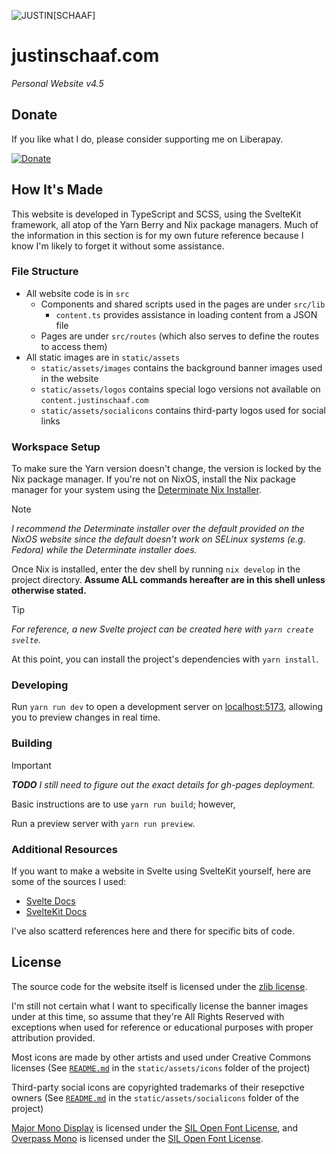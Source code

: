 ![JUSTIN[SCHAAF]](https://content.justinschaaf.com/common/logos/js-fullname256.png)

# justinschaaf.com

*Personal Website v4.5*

## Donate

If you like what I do, please consider supporting me on Liberapay.

[![Donate](https://liberapay.com/assets/widgets/donate.svg)](https://liberapay.com/justinhschaaf) 

## How It's Made

This website is developed in TypeScript and SCSS, using the SvelteKit framework, all atop of the Yarn Berry and Nix package managers. Much of the information in this section is for my own future reference because I know I'm likely to forget it without some assistance.

### File Structure

- All website code is in `src`
    - Components and shared scripts used in the pages are under `src/lib`
        - `content.ts` provides assistance in loading content from a JSON file
    - Pages are under `src/routes` (which also serves to define the routes to access them)
- All static images are in `static/assets`
    - `static/assets/images` contains the background banner images used in the website
    - `static/assets/logos` contains special logo versions not available on `content.justinschaaf.com`
    - `static/assets/socialicons` contains third-party logos used for social links

### Workspace Setup

To make sure the Yarn version doesn't change, the version is locked by the Nix package manager. If you're not on NixOS, install the Nix package manager for your system using the [Determinate Nix Installer](https://github.com/DeterminateSystems/nix-installer).

> [!NOTE]
> *I recommend the Determinate installer over the default provided on the NixOS website since the default doesn't work on SELinux systems (e.g. Fedora) while the Determinate installer does.*

Once Nix is installed, enter the dev shell by running `nix develop` in the project directory. **Assume ALL commands hereafter are in this shell unless otherwise stated.**

> [!TIP]
> *For reference, a new Svelte project can be created here with `yarn create svelte`.*

At this point, you can install the project's dependencies with `yarn install`. 

### Developing

Run `yarn run dev` to open a development server on [localhost:5173](http://localhost:5173), allowing you to preview changes in real time.

### Building

> [!IMPORTANT]
> ***TODO** I still need to figure out the exact details for gh-pages deployment.*

Basic instructions are to use `yarn run build`; however, 

Run a preview server with `yarn run preview`.

### Additional Resources

If you want to make a website in Svelte using SvelteKit yourself, here are some of the sources I used:

- [Svelte Docs](https://svelte.dev/docs)
- [SvelteKit Docs](https://kit.svelte.dev/docs)

I've also scatterd references here and there for specific bits of code.

## License

The source code for the website itself is licensed under the [zlib license](LICENSE.md). 

I'm still not certain what I want to specifically license the banner images under at this time, so assume that they're All Rights Reserved with exceptions when used for reference or educational purposes with proper attribution provided. 

Most icons are made by other artists and used under Creative Commons licenses (See [`README.md`](static/assets/icons/README.md) in the `static/assets/icons` folder of the project)

Third-party social icons are copyrighted trademarks of their resepctive owners (See [`README.md`](static/assets/socialicons/README.md) in the `static/assets/socialicons` folder of the project)

[Major Mono Display](https://github.com/googlefonts/majormono) is licensed under the [SIL Open Font License](https://github.com/googlefonts/majormono/blob/master/OFL.txt), and [Overpass Mono](https://overpassfont.org) is licensed under the [SIL Open Font License](https://github.com/RedHatOfficial/Overpass/blob/master/LICENSE.md).
